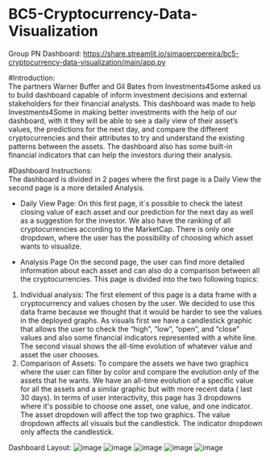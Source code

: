 # BC5-Cryptocurrency-Data-Visualization

Group PN Dashboard:
https://share.streamlit.io/simaoercpereira/bc5-cryptocurrency-data-visualization/main/app.py


#Introduction:                                                                                                                                                                           
The partners Warner Buffer and Gil Bates from Investments4Some asked us to build dashboard capable of inform investment decisions and external stakeholders for their financial analysts. 
This dashboard was made to help Investments4Some in making better investments with the help of our dashboard, with it they will be able to see a daily view of their asset’s values, the predictions for the next day, and compare the different cryptocurrencies and their attributes to try and understand the existing patterns between the assets. The dashboard also has some built-in financial indicators that can help the investors during their analysis.

#Dashboard Instructions:                                                                                                                                                    
The dashboard is divided in 2 pages where the first page is a Daily View the second page is a more detailed Analysis.

- Daily View Page:
On this first page, it´s possible to check the latest closing value of each asset and our prediction for the next day as well as a suggestion for the investor. We also have the ranking of all cryptocurrencies according to the MarketCap.
There is only one dropdown, where the user has the possibility of choosing which asset wants to visualize.

- Analysis Page
On the second page, the user can find more detailed information about each asset and can also do a comparison between all the cryptocurrencies.
This page is divided into the two following topics:
1. Individual analysis: The first element of this page is a data frame with a cryptocurrency and values chosen by the user. We decided to use this data frame because we thought that it would be harder to see the values in the deployed graphs.
As visuals first we have a candlestick graphic that allows the user to check the “high”, “low”, “open”, and “close” values and also some financial indicators represented with a white line. The second visual shows the all-time evolution of whatever value and asset the user chooses.
2. Comparison of Assets: To compare the assets we have two graphics where the user can filter by color and compare the evolution only of the assets that he wants. We have an all-time evolution of a specific value for all the assets and a similar graphic but with more recent data ( last 30 days).
In terms of user interactivity, this page has 3 dropdowns where it's possible to choose one asset, one value, and one indicator.
The asset dropdown will affect the top two graphics.
The value dropdown affects all visuals but the candlestick.
The indicator dropdown only affects the candlestick.



Dashboard Layout:
![image](https://user-images.githubusercontent.com/90764368/171046072-a7a6b92e-248d-4a80-9f93-a13df9b74112.png)
![image](https://user-images.githubusercontent.com/90764368/171046087-f16b71c2-0108-4971-88c3-0d3438d0b0a7.png)
![image](https://user-images.githubusercontent.com/90764368/171046107-3c3df899-adf4-4dd6-a8f0-c0572b2f214e.png)
![image](https://user-images.githubusercontent.com/90764368/171046124-5fe39b78-af74-459b-8e92-32669fb00985.png)
![image](https://user-images.githubusercontent.com/90764368/171046138-73d1a717-afce-4abc-8ea9-4fd3ed4118bc.png)
